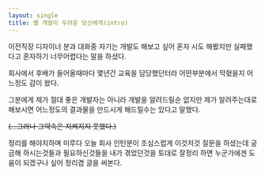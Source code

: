 ```yaml
---
layout: single
title: 웹 개발이 두려운 당신에게(intro)
---
```



이전직장 디자이너 분과 대화중 자기는 개발도 해보고 싶어 혼자 시도 해봤지만 실패했다고 혼자하기 너무어렵다는 말을 하셨다.

회사에서 후배가 들어올때마다 몇년간 교육을 담당했던터라 어떤부분에서 막혔을지 어느정도 감이 왔다.


그분에게 제가 절대 좋은 개발자는 아니라 개발을 알려드릴순 없지만 제가 알려주는대로 해보시면 
어느정도의 결과물을 만드시게 해드릴수는 있다고 말했다.

~~(...그러나 그약속은 지켜지지 못했다.)~~

정리를 해야지하며 미루다 오늘 회사 인턴분이 조심스럽게 이것저것 질문을 하셨는데 궁금해 하시는것들과 필요하신것들을 내가 겪었던것을 토대로 
잘정리 하면 누군가에겐 도움이 되겠구나 싶어 정리겸 글을 써본다.
